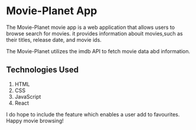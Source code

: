 # Movie-Planet App

The Movie-Planet movie app is a web application that allows users to browse search for movies. it provides information abouit movies,such as their titles, release date, and movie ids.

The Movie-Planet utilizes the imdb API to fetch movie data abd information.

## Technologies Used

1. HTML
2. CSS
3. JavaScript
4. React

I do hope to include the feature which enables a user add to favourites. Happy movie browsing!
